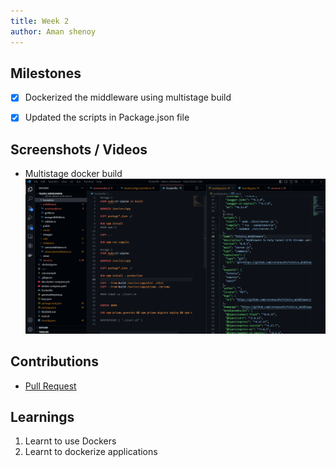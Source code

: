 ```yaml
---
title: Week 2
author: Aman shenoy
---
```


## Milestones
- [x] Dockerized the middleware using multistage build 
- [x] Updated the scripts in Package.json file


## Screenshots / Videos 
- Multistage docker build
![Multistage docker build](week2.png)


## Contributions
- [Pull Request](https://github.com/coronasafe/teleicu_middleware/pull/74)

## Learnings
1. Learnt to use Dockers
2. Learnt to dockerize applications